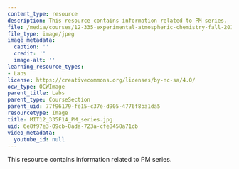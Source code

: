 ```yaml
---
content_type: resource
description: This resource contains information related to PM series.
file: /media/courses/12-335-experimental-atmospheric-chemistry-fall-2014/6e8f97e309cb8ada723acfe8458a71cb_MIT12_335F14_PM_series.jpg
file_type: image/jpeg
image_metadata:
  caption: ''
  credit: ''
  image-alt: ''
learning_resource_types:
- Labs
license: https://creativecommons.org/licenses/by-nc-sa/4.0/
ocw_type: OCWImage
parent_title: Labs
parent_type: CourseSection
parent_uid: 77f96179-fe15-c37e-d905-4776f8ba1da5
resourcetype: Image
title: MIT12_335F14_PM_series.jpg
uid: 6e8f97e3-09cb-8ada-723a-cfe8458a71cb
video_metadata:
  youtube_id: null
---
```

This resource contains information related to PM series.